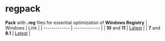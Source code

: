 # regpack
**Pack** with **.reg** files for essential optimization of **Windows Registry**
| Windows  | Link |
| ------------- | ------------- |
| **10** and **11**  | [Latest](https://github.com/donkrage/regpack/releases/latest)  |
| **7** and **8.1**  | [Latest](https://github.com/donkrage/regpack/releases/tag/1.00)  |
